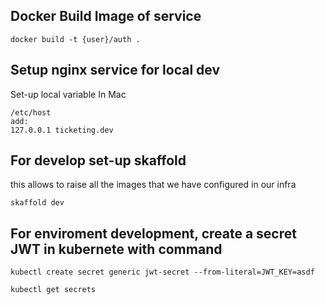 ## Docker Build Image of service

````
docker build -t {user}/auth .
````


## Setup nginx service for local dev

Set-up local variable
In Mac
`````
/etc/host
add:
127.0.0.1 ticketing.dev
`````

## For develop set-up skaffold
 
this allows to raise all the images that we have configured in our infra 

`````
skaffold dev
`````

## For enviroment development, create a secret JWT in kubernete with command 

`````
kubectl create secret generic jwt-secret --from-literal=JWT_KEY=asdf

kubectl get secrets
`````




